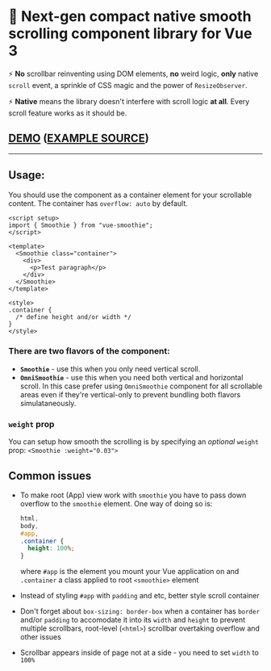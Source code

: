 # 🍹 Next-gen compact native smooth scrolling component library for Vue 3

⚡ **No** scrollbar reinventing using DOM elements, **no** weird logic, **only** native `scroll` event, a sprinkle of CSS magic and the power of `ResizeObserver`.

⚡ **Native** means the library doesn't interfere with scroll logic **at all**. Every scroll feature works as it should be.

## [DEMO](https://zeokku.github.io/vue-smoothie) ([EXAMPLE SOURCE](https://github.com/zeokku/vue-smoothie/src/App.vue))

<hr>

## Usage:

You should use the component as a container element for your scrollable content. The container has `overflow: auto` by default.

```vue
<script setup>
import { Smoothie } from "vue-smoothie";
</script>

<template>
  <Smoothie class="container">
    <div>
      <p>Test paragraph</p>
    </div>
  </Smoothie>
</template>

<style>
.container {
  /* define height and/or width */
}
</style>
```

### There are **two flavors** of the component:

- **`Smoothie`** - use this when you only need vertical scroll.
- **`OmniSmoothie`** - use this when you need both vertical and horizontal scroll. In this case prefer using `OmniSmoothie` component for all scrollable areas even if they're vertical-only to prevent bundling both flavors simulataneously.

### `weight` prop

You can setup how smooth the scrolling is by specifying an _optional_ `weight` prop:
`<Smoothie :weight="0.03">`

## Common issues

- To make root (App) view work with `smoothie` you have to pass down overflow to the `smoothie` element. One way of doing so is:

  ```css
  html,
  body,
  #app,
  .container {
    height: 100%;
  }
  ```

  where `#app` is the element you mount your Vue application on and `.container` a class applied to root `<smoothie>` element

- Instead of styling `#app` with `padding` and etc, better style scroll container

- Don't forget about `box-sizing: border-box` when a container has `border` and/or `padding` to accomodate it into its `width` and `height` to prevent multiple scrollbars, root-level (`<html>`) scrollbar overtaking overflow and other issues

- Scrollbar appears inside of page not at a side - you need to set `width` to `100%`
